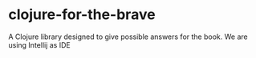 # clojure-for-the-brave

A Clojure library designed to give possible answers for the book. We are using Intellij as IDE 

